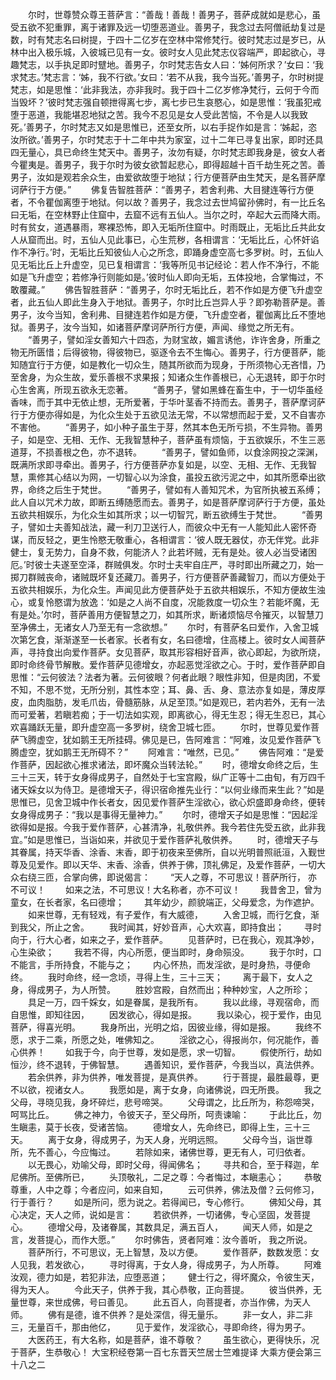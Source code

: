 <!-- { "loadSidebar": true } -->
　　尔时，世尊赞众尊王菩萨言：“善哉！善哉！善男子，菩萨成就如是悲心，虽受五欲不犯重罪，离于诸罪及远一切堕恶道业。善男子，我念过去阿僧祇劫复过是数，时有梵志名曰树提，于四十二亿岁在空林中常修梵行。彼时梵志过是岁已，从林中出入极乐城，入彼城已见有一女。彼时女人见此梵志仪容端严，即起欲心，寻趣梵志，以手执足即时躄地。善男子，尔时梵志告女人曰：‘姊何所求？’女曰：‘我求梵志。’梵志言：‘姊，我不行欲。’女曰：‘若不从我，我今当死。’善男子，尔时树提梵志，如是思惟：‘此非我法，亦非我时。我于四十二亿岁修净梵行，云何于今而当毁坏？’彼时梵志强自顿抴得离七步，离七步已生哀愍心，如是思惟：‘我虽犯戒堕于恶道，我能堪忍地狱之苦。我今不忍见是女人受此苦恼，不令是人以我致死。’善男子，尔时梵志又如是思惟已，还至女所，以右手捉作如是言：‘姊起，恣汝所欲。’善男子，尔时梵志于十二年中共为家室，过十二年已寻复出家，即时还具四无量心，具已命终生梵天中。善男子，汝勿有疑，尔时梵志即我身是，彼女人者今瞿夷是。善男子，我于尔时为彼女欲暂起悲心，即得超越十百千劫生死之苦。善男子，汝如是观若余众生，由爱欲故堕于地狱；行方便菩萨由生梵天，是名菩萨摩诃萨行于方便。”
　　佛复告智胜菩萨：“善男子，若舍利弗、大目揵连等行方便者，不令瞿伽离堕于地狱。何以故？善男子，我念过去世鸠留孙佛时，有一比丘名曰无垢，在空林野止住窟中，去窟不远有五仙人。当尔之时，卒起大云而降大雨。时有贫女，道遇暴雨，寒裸恐怖，即入无垢所住窟中。时雨既止，无垢比丘共此女人从窟而出。时，五仙人见此事已，心生荒秽，各相谓言：‘无垢比丘，心怀奸谄作不净行。’时，无垢比丘知彼仙人心之所念，即踊身虚空高七多罗树。时，五仙人见无垢比丘上升虚空，见已复相谓言：‘我等所见书记经论：若人作不净行，不能如是飞升虚空；若修净行则能如是。’彼时仙人即向无垢，五体投地，合掌悔过，不敢覆藏。”
　　佛告智胜菩萨：“善男子，尔时无垢比丘，若不作如是方便飞升虚空者，此五仙人即此生身入于地狱。善男子，尔时比丘岂异人乎？即弥勒菩萨是。善男子，汝今当知，舍利弗、目揵连若作如是方便，飞升虚空者，瞿伽离比丘不堕地狱。善男子，汝今当知，如诸菩萨摩诃萨所行方便，声闻、缘觉之所无有。
　　“善男子，譬如淫女善知六十四态，为财宝故，媚言诱他，诈许舍身，所重之物无所匮惜；后得彼物，得彼物已，驱逐令去不生悔心。善男子，行方便菩萨，能知随宜行于方便，如是教化一切众生，随其所欲而为现身，于所须物心无吝惜，乃至舍身，为众生故，爱乐善根不求果报；知诸众生作善根已，心无退转，即于尔时心生舍离，所现五欲永无恋著。
　　“善男子，譬如黑蜂在畜生中，于一切华虽经香味，而于其中无依止想，无所爱著，于华叶茎香不持而去。善男子，菩萨摩诃萨行于方便亦得如是，为化众生处于五欲见法无常，不以常想而起于爱，又不自害亦不害他。
　　“善男子，如小种子虽生于芽，然其本色无所亏损，不生异物。善男子，如是空、无相、无作、无我智慧种子，菩萨虽有烦恼，于五欲娱乐，不生三恶道芽，不损善根之色，亦不退转。
　　“善男子，譬如鱼师，以食涂网投之深渊，既满所求即寻牵出。善男子，行方便菩萨亦复如是，以空、无相、无作、无我智慧，熏修其心结以为网，一切智心以为涂食，虽投五欲污泥之中，如其所愿牵出欲界，命终之后生于梵世。
　　“善男子，譬如有人善知咒术，为官所执被五系缚；此人自以咒术力故，即断五缚随愿而去。善男子，如是菩萨摩诃萨行于方便，虽处五欲共相娱乐，为化众生如其所求；以一切智咒，断五欲缚生于梵世。
　　“善男子，譬如士夫善知战法，藏一利刀卫送行人，而彼众中无有一人能知此人密怀奇谋，而反轻之，更生怜愍无敬重心，各相谓言：‘彼人既无器仗，亦无伴党。此非健士，复无势力，自身不救，何能济人？此若坏贼，无有是处。彼人必当受诸困厄。’时彼士夫遂至空泽，群贼俱发。尔时士夫牢自庄严，寻时即出所藏之刀，始一掷刀群贼丧命，诸贼既坏复还藏刀。善男子，行方便菩萨善藏智刀，而以方便处于五欲共相娱乐，为化众生。声闻见此方便菩萨处于五欲共相娱乐，不知方便故生浊心，或复怜愍谓为放逸：‘如是之人尚不自度，况能救度一切众生？若能坏魔，无有是处。’尔时，菩萨善用方便智慧之刀，如其所求，断诸烦恼尽令摧灭，以智慧刀至净佛土，无诸女人乃至无有一念欲想。”
　　尔时，有菩萨名曰爱作，入舍卫城次第乞食，渐渐遂至一长者家。长者有女，名曰德增，住高楼上。彼时女人闻菩萨声，寻持食出向爱作菩萨。女见菩萨，取其形容相好音声，欲心即起，为欲所烧，即时命终骨节解散。爱作菩萨见德增女，亦起恶觉淫欲之心。于时，爱作菩萨即自思惟：“云何彼法？法者为著。云何彼眼？何者此眼？眼性非知，但是肉团，不爱不知，不思不觉，无所分别，其性本空；耳、鼻、舌、身、意法亦复如是，薄皮厚皮，血肉脂肪，发毛爪齿，骨髓筋脉，从足至顶。”如是观已，若内若外，无有一法而可爱著，若瞋若痴；于一切法如实观，即离欲心，得无生忍；得无生忍已，其心欢喜踊跃无量，即升虚空高一多罗树，绕舍卫城七匝。
　　尔时，世尊见爱作菩萨飞腾虚空，犹如鹅王无所挂碍。佛见是已，告阿难言：“阿难，汝见爱作菩萨飞腾虚空，犹如鹅王无所碍不？”
　　阿难言：“唯然，已见。”
　　佛告阿难：“是爱作菩萨，因起欲心推求诸法，即坏魔众当转法轮。”
　　时，德增女命终之后，生三十三天，转于女身得成男子，自然处于七宝宫殿，纵广正等十二由旬，有万四千诸天婇女以为侍卫。是德增天子，得识宿命推先业行：“以何业缘而来生此？”如是思惟已，见舍卫城中作长者女，因见爱作菩萨生淫欲心，欲心炽盛即身命终，便转女身得成男子：“我以是事得无量神力。”
　　尔时，德增天子如是思惟：“因起淫欲得如是报。今我于爱作菩萨，心甚清净，礼敬供养。我今若住先受五欲，此非我宜。”如是思惟已，当诣如来，并欲见于爱作菩萨礼敬供养。
　　时，德增天子与其眷属，持天华香、涂香、末香，即于初夜来至佛所，自以光明普照祇洹，入觐世尊及见爱作。即以天华、末香、涂香，供养于佛，顶礼佛足，及爱作菩萨，一切大众右绕三匝，合掌向佛，即说偈言：
　　“天人之尊，不可思议！菩萨所行，
亦不可议！
　　如来之法，不可思议！大名称者，亦不可议！
　　我昔舍卫，曾为童女，在长者家，名曰德增；
　　其年幼少，颜貌端正，父母爱念，为作遮护。
　　如来世尊，无有轻戏，有子爱作，有大威德，
　　入舍卫城，而行乞食，渐到我父，所止之舍。
　　我时闻其，好妙音声，心大欢喜，即持食出；
　　寻时向于，行大心者，如来之子，爱作菩萨。
　　见菩萨时，已在我心，观其净妙，心生染欲；
　　我若不得，内心所愿，便当即时，身命殒没。
　　我于尔时，口不能言，手所持食，不能与之；
　　内心怀热，而发淫欲，是时身热，寻便命终。
　　我时命终，经一念顷，寻得上生，三十三天；
　　离于最下，女人之身，得成男子，为人所赞。
　　胜妙宫殿，自然而出；种种妙宝，人之所珍；
　　具足一万，四千婇女，如是眷属，是我所有。
　　我以此缘，寻观宿命，而自思惟，即知往因，
　　因发欲心，得如是报。
　　我以染心，视于爱作，由见菩萨，得喜光明。
　　我身所出，光明之焰，因彼业缘，得如是报。
　　我终不愿，求于二乘，所愿之处，唯佛知之。
　　淫欲之心，得报尚尔，何况能作，善心供养！
　　如我于今，向于世尊，发如是愿，求一切智。
　　假使所行，劫如恒沙，终不退转，于佛智慧。
　　遇善知识，爱作菩萨，今我当以，真法供养。
　　若余供养，非为供养，唯发菩提，是真供养。
　　行于菩提，最胜最尊，更不以欲，视诸女人。
　　我愿如是，离于女身，向诸佛说，四无所畏。
　　我之父母，寻晓见我，身坏碎烂，悲号啼哭。
　　父母谓之，比丘所为，称怨啼哭，呵骂比丘。
　　佛之神力，令彼天子，至父母所，呵责谏喻：
　　于此比丘，勿生瞋恚，莫于长夜，受诸苦恼。
　　德增女人，先命终已，即得上生，三十三天。
　　离于女身，得成男子，为天人身，光明远照。
　　父母今当，诣世尊所，先不善心，今应悔过。
　　若除如来，诸佛世尊，更无有人，可归依者。
　　以无畏心，劝喻父母，即时父母，得闻佛名；
　　寻共和合，至于释迦，牟尼佛所。至佛所已，
　　头顶敬礼，二足之尊：今者悔过，本瞋恚心；
　　恭敬尊重，人中之尊；今者应问，如来自知，
　　云可供养，佛法及僧？云何修习，行于善行？
　　如是所问，愿为说之。若得闻已，专心修行。
　　佛知父母，其心决定，天人之师，说如是言：
　　若欲供养，一切诸佛，专心坚固，发菩提心。
　　德增父母，及诸眷属，其数具足，满五百人，
　　闻天人师，如是之言，发菩提心，而作大愿。”
　　尔时佛告，贤者阿难：汝今善听，
我之所说。
　　菩萨所行，不可思议，无上智慧，及以方便。
　　爱作菩萨，数数发愿：女人见我，若发欲心，
　　寻时得离，于女人身，得成男子，为人所尊。
　　阿难汝观，德力如是，若犯非法，应堕恶道；
　　健士行之，得坏魔众，令彼生天，得为天人。
　　今此天子，供养于我，其心恭敬，正向菩提。
　　彼当供养，无量世尊，来世成佛，号曰善见。
　　此五百人，向菩提者，亦当作佛，为天人师。
　　佛有是德，谁不供养？是处深信，得无量乐。
　　非一女人，非二非三，无量百千，那由他亿，
　　见于爱作，发淫欲心，寻即命终，得为男子。
　　大医药王，有大名称，如是菩萨，谁不尊敬？
　　虽生欲心，更得快乐，况于菩萨，生恭敬心！
大宝积经卷第一百七东晋天竺居士竺难提译
大乘方便会第三十八之二
